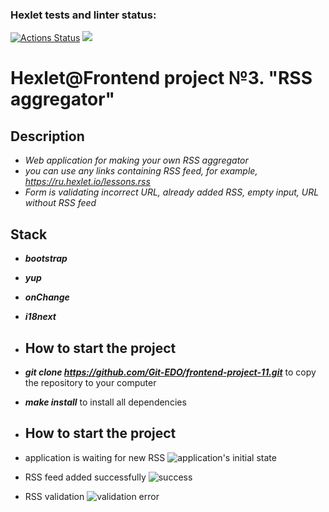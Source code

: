 ### Hexlet tests and linter status:
[![Actions Status](https://github.com/Git-EDO/frontend-project-11/workflows/hexlet-check/badge.svg)](https://github.com/Git-EDO/frontend-project-11/actions)
<a href="https://codeclimate.com/github/Git-EDO/frontend-project-11/maintainability"><img src="https://api.codeclimate.com/v1/badges/f9451792cbc50ec4d3ea/maintainability" /></a>

# Hexlet@Frontend project №3. "RSS aggregator"

## Description

- *Web application for making your own RSS aggregator*
- *you can use any links containing RSS feed, for example, https://ru.hexlet.io/lessons.rss*
- *Form is validating incorrect URL, already added RSS, empty input, URL without RSS feed*

## Stack

- _**bootstrap**_
- _**yup**_
- _**onChange**_
- _**i18next**_

- ## How to start the project

- _**git clone https://github.com/Git-EDO/frontend-project-11.git**_ to copy the repository to your computer
- _**make install**_ to install all dependencies

- ## How to start the project

- application is waiting for new RSS
  ![application's initial state](https://github.com/Git-EDO/frontend-project-11/assets/107861036/120f7e48-5a05-4ef9-aeb8-774eaa18a1cc)

- RSS feed added successfully
  ![success](https://github.com/Git-EDO/frontend-project-11/assets/107861036/d7d596c8-b762-496b-a8cc-b7953481b574)

- RSS validation
  ![validation error](https://github.com/Git-EDO/frontend-project-11/assets/107861036/29854712-20df-4174-833d-6e998d843998)



